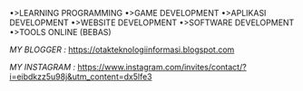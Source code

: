 •>LEARNING PROGRAMMING
•>GAME DEVELOPMENT
•>APLIKASI DEVELOPMENT
•>WEBSITE DEVELOPMENT
•>SOFTWARE DEVELOPMENT
•>TOOLS ONLINE (BEBAS)

*MY BLOGGER :*
https://otakteknologiinformasi.blogspot.com

*MY INSTAGRAM :*
https://www.instagram.com/invites/contact/?i=eibdkzz5u98j&utm_content=dx5lfe3
